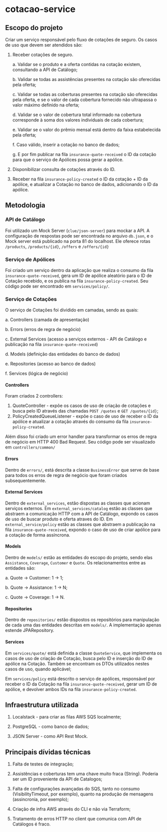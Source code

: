 # cotacao-service

## Escopo do projeto

Criar um serviço responsável pelo fluxo de cotações de seguro. Os casos de uso que devem ser atendidos são:

1. Receber cotações de seguro.

    a. Validar se o produto e a oferta contidas na cotação existem, consultando a API de Catálogo;

    b. Validar se todas as assistências presentes na cotação são oferecidas pela oferta;
    
    c. Validar se todas as coberturas presentes na cotação são oferecidas pela oferta, e se o valor de cada cobertura fornecido não ultrapassa o valor máximo definido na oferta;
    
    d. Validar se o valor de cobertura total informado na cobertura corresponde à soma dos valores individuais de cada cobertura;
    
    e. Validar se o valor do prêmio mensal está dentro da faixa estabelecida pela oferta;
    
    f. Caso válido, inserir a cotação no banco de dados;
    
    g. E por fim publicar na fila `insurance-quote-received` o ID da cotação para que o serviço de Apólices possa gerar a apólice.

2. Disponibilizar consulta de cotações através do ID.

3. Receber na fila `insurance-policy-created` o ID da cotação + ID da apólice, e atualizar a Cotação no banco de dados, adicionando o ID da apólice.

## Metodologia

### API de Catálogo

Foi utilizado um Mock Server (`clue/json-server`) para mockar a API. A configuração de respostas pode ser encontrada no arquivo `db.json`, e o Mock server está publicado na porta 81 do localhost. Ele oferece rotas `/products`, `/products/{id}`, `/offers` e `/offers/{id}`

### Serviço de Apólices

Foi criado um serviço dentro da aplicação que realiza o consumo da fila `insurance-quote-received`, gera um ID de apólice aleatório para o ID de Cotação recebido, e os publica na fila `insurance-policy-created`. Seu código pode ser encontrado em `services/policy/`.

### Serviço de Cotações

O serviço de Cotações foi dividido em camadas, sendo as quais:

a. Controllers (camada de apresentação)

b. Errors (erros de regra de negócio)

c. External Services (acesso a serviços externos - API de Catálogo e publicação na fila `insurance-quote-received`)

d. Models (definição das entidades do banco de dados)

e. Repositories (acesso ao banco de dados)

f. Services (lógica de negócio)

#### Controllers

Foram criados 2 controllers:

1. QuoteController - expõe os casos de uso de criação de cotações e busca pelo ID através das chamadas `POST /quotes` e `GET /quotes/{id}`;
2. PolicyCreatedQueueListener - expõe o caso de uso de receber o ID da apólice e atualizar a cotação através do consumo da fila `insurance-policy-created`.

Além disso foi criado um error handler para transformar os erros de regra de negócio em HTTP 400 Bad Request. Seu código pode ser visualizado em `controllers/common/`

#### Errors

Dentro de `errors/`, está descrita a classe `BusinessError` que serve de base para todos os erros de regra de negócio que foram criados subsequentemente.

#### External Services

Dentro de `external_services`, estão dispostas as classes que acionam serviços externos. Em `external_services/catalog` estão as classes que abstraem a comunicação HTTP com a API de Catálogo, expondo os casos de uso de buscar produto e oferta atraves do ID. Em `external_service/policy` estão as classes que abstraem a publicação na fila `insurance-quote-received`, expondo o caso de uso de criar apólice para a cotação de forma assíncrona.

#### Models

Dentro de `models/` estão as entidades do escopo do projeto, sendo elas `Assistance`, `Coverage`, `Customer` e `Quote`. Os relacionamentos entre as entidades são:

a. Quote -> Customer: 1 -> 1;

b. Quote -> Assistance: 1 -> N;

c. Quote -> Coverage: 1 -> N.

#### Repositories

Dentro de `repositories/` estão dispostos os repositórios para manipulação de cada uma das entidades descritas em `models/`. A implementação apenas estende JPARepository.

#### Services

Em `services/quote/` está definida a classe `QuoteService`, que implementa os casos de uso de criação de Cotação, busca pelo ID e inserção do ID de apólice na Cotação. Também se encontram os DTOs utilizados nestes casos de uso, quando aplicável;

Em `services/policy` está descrito o serviço de apólices, responsável por receber o ID da Cotação na fila `insurance-quote-received`, gerar um ID de apólice, e devolver ambos IDs na fila `insurance-policy-created`.

## Infraestrutura utilizada

1. Localstack - para criar as filas AWS SQS localmente;

2. PostgreSQL - como banco de dados;

3. JSON Server - como API Rest Mock.

## Principais dívidas técnicas

1. Falta de testes de integração;

2. Assistências e coberturas tem uma chave muito fraca (String). Poderia ser um ID proveniente da API de Catalogos;

3. Falta de configurações avançadas do SQS, tanto no consumo (VisibilityTimeout, por exemplo), quanto na produção de mensagens (assincronia, por exemplo);

4. Criação de infra AWS através do CLI e não via Terraform;

5. Tratamento de erros HTTP no client que comunica com API de Catálogos é fraco.